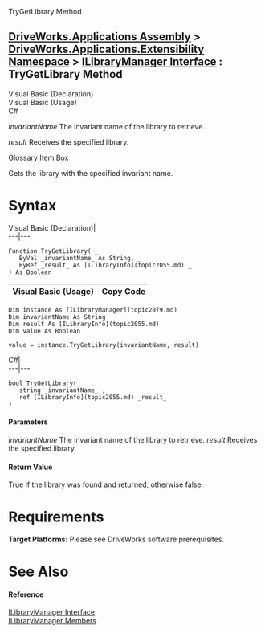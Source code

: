 TryGetLibrary Method   
  
[DriveWorks.Applications Assembly](topic13.md) > [DriveWorks.Applications.Extensibility Namespace](topic1995.md) > [ILibraryManager Interface](topic2079.md) : TryGetLibrary Method  
---  
  
Visual Basic (Declaration)    
Visual Basic (Usage)    
C# 

_invariantName_
    The invariant name of the library to retrieve.

_result_
    Receives the specified library.

Glossary Item Box

Gets the library with the specified invariant name. 

# Syntax

Visual Basic (Declaration)|   
---|---  
      
    
    Function TryGetLibrary( _
       ByVal _invariantName_ As String, _
       ByRef _result_ As [ILibraryInfo](topic2055.md) _
    ) As Boolean  
  
Visual Basic (Usage)| Copy Code  
---|---  
      
    
    Dim instance As [ILibraryManager](topic2079.md)
    Dim invariantName As String
    Dim result As [ILibraryInfo](topic2055.md)
    Dim value As Boolean
     
    value = instance.TryGetLibrary(invariantName, result)  
  
C#|   
---|---  
      
    
    bool TryGetLibrary( 
       string _invariantName_ ,
       ref [ILibraryInfo](topic2055.md) _result_
    )  
  
#### Parameters

 _invariantName_
    The invariant name of the library to retrieve.
_result_
    Receives the specified library.

#### Return Value

True if the library was found and returned, otherwise false.

# Requirements

**Target Platforms:** Please see DriveWorks software prerequisites.

# See Also

#### Reference

[ILibraryManager Interface](topic2079.md)   
[ILibraryManager Members](topic2080.md)


